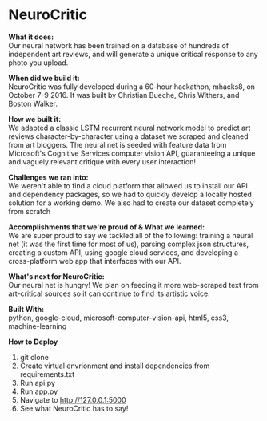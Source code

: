 # NeuroCritic

<b>What it does:</b>
<br/>
Our neural network has been trained on a database of hundreds of independent art reviews, and will generate a unique critical response to any photo you upload.

<b>When did we build it:</b>
<br/>
NeuroCritic was fully developed during a 60-hour hackathon, mhacks8, on October 7-9 2016. It was built by Christian Bueche, Chris Withers, and Boston Walker.

<b>How we built it:</b>
<br/>
We adapted a classic LSTM recurrent neural network model to predict art reviews character-by-character using a dataset we scraped and cleaned from art bloggers. The neural net is seeded with feature data from Microsoft's Cognitive Services computer vision API, guaranteeing a unique and vaguely relevant critique with every user interaction!

<b>Challenges we ran into:</b>
<br/>
We weren't able to find a cloud platform that allowed us to install our API and dependency packages, so we had to quickly develop a locally hosted solution for a working demo. We also had to create our dataset completely from scratch

<b>Accomplishments that we're proud of & What we learned:</b>
<br/>
We are super proud to say we tackled all of the following: training a neural net (it was the first time for most of us), parsing complex json structures, creating a custom API, using google cloud services, and developing a cross-platform web app that interfaces with our API.

<b>What's next for NeuroCritic:</b>
<br/>
Our neural net is hungry! We plan on feeding it more web-scraped text from art-critical sources so it can continue to find its artistic voice.

<b>Built With:</b>
<br/>
python, 
google-cloud,
microsoft-computer-vision-api,
html5,
css3,
machine-learning

<b>How to Deploy</b>
<br/>
1. git clone
2. Create virtual envrionment and install dependencies from requirements.txt
3. Run api.py
4. Run app.py
5. Navigate to http://127.0.0.1:5000
6. See what NeuroCritic has to say!
